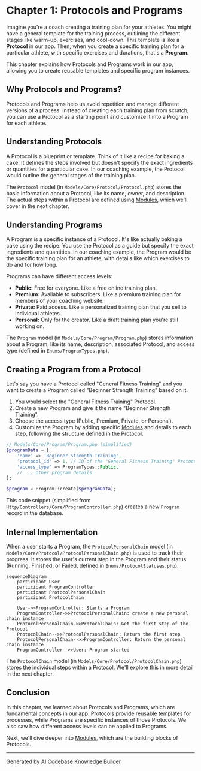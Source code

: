 # Chapter 1: Protocols and Programs

Imagine you're a coach creating a training plan for your athletes. You might have a general template for the training process, outlining the different stages like warm-up, exercises, and cool-down. This template is like a **Protocol** in our app.  Then, when you create a specific training plan for a particular athlete, with specific exercises and durations, that's a **Program**.

This chapter explains how Protocols and Programs work in our app, allowing you to create reusable templates and specific program instances.

## Why Protocols and Programs?

Protocols and Programs help us avoid repetition and manage different versions of a process. Instead of creating each training plan from scratch, you can use a Protocol as a starting point and customize it into a Program for each athlete.

## Understanding Protocols

A Protocol is a blueprint or template.  Think of it like a recipe for baking a cake. It defines the steps involved but doesn't specify the exact ingredients or quantities for a particular cake.  In our coaching example, the Protocol would outline the general stages of the training plan.

The `Protocol` model (in `Models/Core/Protocol/Protocol.php`) stores the basic information about a Protocol, like its name, owner, and description.  The actual steps within a Protocol are defined using [Modules](02_modules.md), which we'll cover in the next chapter.

## Understanding Programs

A Program is a specific instance of a Protocol.  It's like actually baking a cake using the recipe. You use the Protocol as a guide but specify the exact ingredients and quantities.  In our coaching example, the Program would be the specific training plan for an athlete, with details like which exercises to do and for how long.

Programs can have different access levels:

- **Public:** Free for everyone.  Like a free online training plan.
- **Premium:** Available to subscribers.  Like a premium training plan for members of your coaching website.
- **Private:** Paid access.  Like a personalized training plan that you sell to individual athletes.
- **Personal:** Only for the creator. Like a draft training plan you're still working on.

The `Program` model (in `Models/Core/Program/Program.php`) stores information about a Program, like its name, description, associated Protocol, and access type (defined in `Enums/ProgramTypes.php`).

## Creating a Program from a Protocol

Let's say you have a Protocol called "General Fitness Training" and you want to create a Program called "Beginner Strength Training" based on it.

1. You would select the "General Fitness Training" Protocol.
2. Create a new Program and give it the name "Beginner Strength Training".
3. Choose the access type (Public, Premium, Private, or Personal).
4. Customize the Program by adding specific [Modules](02_modules.md) and details to each step, following the structure defined in the Protocol.

```php
// Models/Core/Program/Program.php (simplified)
$programData = [
    'name' => 'Beginner Strength Training',
    'protocol_id' => 1, // ID of the "General Fitness Training" Protocol
    'access_type' => ProgramTypes::Public,
    // ... other program details
];

$program = Program::create($programData);
```

This code snippet (simplified from `Http/Controllers/Core/ProgramController.php`) creates a new `Program` record in the database.

## Internal Implementation

When a user starts a Program, the `ProtocolPersonalChain` model (in `Models/Core/Protocol/ProtocolPersonalChain.php`) is used to track their progress.  It stores the user's current step in the Program and their status (Running, Finished, or Failed, defined in `Enums/ProtocolStatuses.php`).

```mermaid
sequenceDiagram
    participant User
    participant ProgramController
    participant ProtocolPersonalChain
    participant ProtocolChain

    User->>ProgramController: Starts a Program
    ProgramController->>ProtocolPersonalChain: create a new personal chain instance
    ProtocolPersonalChain->>ProtocolChain: Get the first step of the Protocol
    ProtocolChain-->>ProtocolPersonalChain: Return the first step
    ProtocolPersonalChain-->>ProgramController: Return the personal chain instance
    ProgramController-->>User: Program started
```

The `ProtocolChain` model (in `Models/Core/Protocol/ProtocolChain.php`) stores the individual steps within a Protocol.  We'll explore this in more detail in the next chapter.

## Conclusion

In this chapter, we learned about Protocols and Programs, which are fundamental concepts in our app. Protocols provide reusable templates for processes, while Programs are specific instances of those Protocols.  We also saw how different access levels can be applied to Programs.

Next, we'll dive deeper into [Modules](02_modules.md), which are the building blocks of Protocols.


---

Generated by [AI Codebase Knowledge Builder](https://github.com/The-Pocket/Tutorial-Codebase-Knowledge)